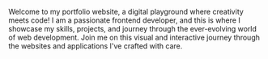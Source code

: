 Welcome to my portfolio website, a digital playground where creativity meets code! I am a passionate frontend developer, and this is where I showcase my skills, projects, and journey through the ever-evolving world of web development. Join me on this visual and interactive journey through the websites and applications I've crafted with care.

